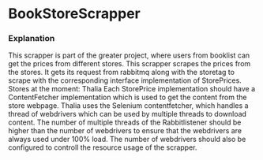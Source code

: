 # BookStoreScrapper

### Explanation

This scrapper is part of the greater project, where users from booklist can get the prices from different stores.
This scrapper scrapes the prices from the stores. It gets its request from rabbitmq along with the storetag to scrape 
with the corresponding interface implementation of StorePrices.
Stores at the moment: 
    Thalia
Each StorePrice implementation should have a ContentFetcher implementation which is used to get the content from the 
store webpage. Thalia uses the Selenium contentfetcher, which handles a thread of webdrivers which can be used by multiple
threads to download content. The number of multiple threads of the Rabbitlistener should be higher than the  number of 
webdrivers to ensure that the webdrivers are always used under 100% load.
The number of webdrivers should also be configured to controll the resource usage of the scrapper. 

